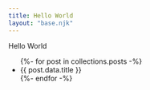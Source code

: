 ```yaml
---
title: Hello World
layout: "base.njk"
---
```


Hello World

<ul>
{%- for post in collections.posts -%}
  <li>{{ post.data.title }}</li>
{%- endfor -%}
</ul>